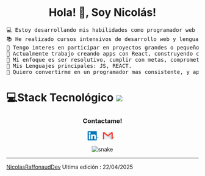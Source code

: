 <h1 align="center"> Hola! 👋, Soy Nicolás!</h1>

<pre>
💻 Estoy desarrollando mis habilidades como programador web Front-End | Abriendome a más tecnologías.
📚 He realizado cursos intensivos de desarrollo web y lenguajes de programación.
📝 Tengo interes en participar en proyectos grandes o pequeños, que representen un desafío.
🔭 Actualmente trabajo creando apps con React, construyendo con VITE.
🌱 Mi enfoque es ser resolutivo, cumplir con metas, comprometerme con las necesidades de otras personas.
🌟 Mis Lenguajes principales: JS, REACT.
🚩 Quiero convertirme en un programador mas consistente, y aprender de personas con mayor experiencia.
</pre>

# 💻Stack Tecnológico <img src = "https://media2.giphy.com/media/QssGEmpkyEOhBCb7e1/giphy.gif?cid=ecf05e47a0n3gi1bfqntqmob8g9aid1oyj2wr3ds3mg700bl&rid=giphy.gif" width = 32px>


<div align="center">
  <h3><b>Contactame! </b></h3>
  </div>
<p align="center">
<a href="https://www.linkedin.com/in/nicolas-gabriel-raffonaud-9aa988106/" target="_blank">
  <img align="center" alt="Nicolas Raffonaud | Linkedin" width="24px" src="https://github.com/SatYu26/SatYu26/blob/master/Assets/Linkedin.svg" />
</a> &nbsp;&nbsp;

<a href="nicolasraffonaudsoft@gmail.com" >
  <img align="center" alt="Nicolas Raffonaud | Gmail" width="26px" src="https://github.com/SatYu26/SatYu26/blob/master/Assets/Gmail.svg" />
</a> &nbsp;&nbsp;
<p>
<p align="center">
  <img src="https://github.com/NicolasRaffonaudDev/NicolasRaffonaudDev/blob/main/github-user-contribution.svg" alt="snake">
</p>

---

[NicolasRaffonaudDev](https://github.com/NicolasRaffonaudDev)
Ultima edición : 22/04/2025
